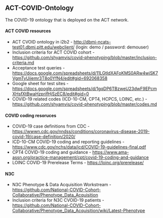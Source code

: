 ## ACT-COVID-Ontology
The COVID-19 ontology that is deployed on the ACT network.

#### ACT COVID resources
* ACT CVOID ontology in i2b2 - http://dbmi-ncats-test01.dbmi.pitt.edu/webclient/ (login: demo / password: demouser)
* Inclusion criteria for ACT COVID cohort - https://github.com/shyamvis/covid-phenotyping/blob/master/inclusion-criteria.md
* Acceptance test queries - https://docs.google.com/spreadsheets/d/11LGtIdXAFoKMS0ARw4wjSK7VgmTyUiiemr3T8o0YfN4/edit#gid=692068358
* Google sheet for test sites - https://docs.google.com/spreadsheets/d/1gqDP6TBzweU23dwF9EPcmXHsfXtBwaHzprifHjSzEC8/edit#gid=0
* COVID-19 related codes (ICD-10-CM, CPT4, HCPCS, LOINC, etc.) - https://github.com/shyamvis/covid-phenotyping/blob/master/codes.md

#### COVID coding resoruces
* COVID-19 case definitions from CDC - https://wwwn.cdc.gov/nndss/conditions/coronavirus-disease-2019-covid-19/case-definition/2020/
* ICD-10-CM COVID-19 coding and reporting guidelines - https://www.cdc.gov/nchs/data/icd/COVID-19-guidelines-final.pdf
* CPT4 COVID-19 coding and guidance - https://www.ama-assn.org/practice-management/cpt/covid-19-coding-and-guidance
* LOINC COVID-19 Prerelease Terms - https://loinc.org/prerelease/

#### N3C
* N3C Phenotype & Data Acquisition Workstream - https://github.com/National-COVID-Cohort-Collaborative/Phenotype_Data_Acquisition
* Inclusion criteria for N3C CVOID-19 patients - https://github.com/National-COVID-Cohort-Collaborative/Phenotype_Data_Acquisition/wiki/Latest-Phenotype
